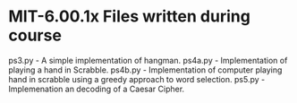 # MIT-6.00.1x Files written during course

ps3.py - A simple implementation of hangman.
ps4a.py - Implementation of playing a hand in Scrabble.
ps4b.py - Implementation of computer playing hand in scrabble using a greedy approach to word selection.
ps5.py - Implemenation an decoding of a Caesar Cipher.
